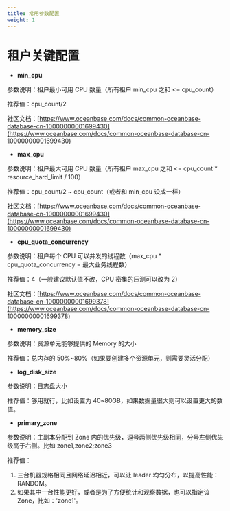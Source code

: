 ```yaml
---
title: 常用参数配置
weight: 1
---
```


# **租户关键配置**

- **min_cpu**

参数说明：租户最小可用 CPU 数量（所有租户 min_cpu 之和 <= cpu_count）

推荐值：cpu_count/2

社区文档：[https://www.oceanbase.com/docs/common-oceanbase-database-cn-10000000001699430](https://www.oceanbase.com/docs/common-oceanbase-database-cn-10000000001699430)

- **max_cpu**

参数说明：租户最大可用 CPU 数量（所有租户 max_cpu 之和 <= cpu_count * resource_hard_limit / 100）

推荐值：cpu_count/2 ~ cpu_count（或者和 min_cpu 设成一样）

社区文档：[https://www.oceanbase.com/docs/common-oceanbase-database-cn-10000000001699430](https://www.oceanbase.com/docs/common-oceanbase-database-cn-10000000001699430)

- **cpu_quota_concurrency**

参数说明：租户每个 CPU 可以并发的线程数（max_cpu * cpu_quota_concurrency = 最大业务线程数）

推荐值：4（一般建议默认值不改，CPU 密集的压测可以改为 2）

社区文档：[https://www.oceanbase.com/docs/common-oceanbase-database-cn-10000000001699378](https://www.oceanbase.com/docs/common-oceanbase-database-cn-10000000001699378)

- **memory_size**

参数说明：资源单元能够提供的 Memory 的大小

推荐值：总内存的 50%~80%（如果要创建多个资源单元，则需要灵活分配）

- **log_disk_size**

参数说明：日志盘大小

推荐值：够用就行，比如设置为 40~80GB，如果数据量很大则可以设置更大的数值。

- **primary_zone**

参数说明：主副本分配到 Zone 内的优先级，逗号两侧优先级相同，分号左侧优先级高于右侧。比如 zone1,zone2;zone3

推荐值：

1. 三台机器规格相同且网络延迟相近，可以让 leader 均匀分布，以提高性能：RANDOM。
2. 如果其中一台性能更好，或者是为了方便统计和观察数据，也可以指定该 Zone，比如：'zone1'。
